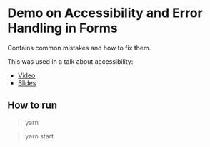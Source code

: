 # Demo on Accessibility and Error Handling in Forms

Contains common mistakes and how to fix them.

This was used in a talk about accessibility: 

* [Video](https://www.youtube.com/watch?v=NnluF6paMmI)
* [Slides](https://slides.com/sericaia/accessibility-website/)

## How to run

> yarn

> yarn start
